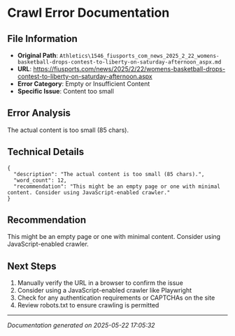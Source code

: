 # Crawl Error Documentation

## File Information
- **Original Path**: `Athletics\1546_fiusports_com_news_2025_2_22_womens-basketball-drops-contest-to-liberty-on-saturday-afternoon_aspx.md`
- **URL**: https://fiusports.com/news/2025/2/22/womens-basketball-drops-contest-to-liberty-on-saturday-afternoon.aspx
- **Error Category**: Empty or Insufficient Content
- **Specific Issue**: Content too small

## Error Analysis
The actual content is too small (85 chars).

## Technical Details
```
{
  "description": "The actual content is too small (85 chars).",
  "word_count": 12,
  "recommendation": "This might be an empty page or one with minimal content. Consider using JavaScript-enabled crawler."
}
```

## Recommendation
This might be an empty page or one with minimal content. Consider using JavaScript-enabled crawler.

## Next Steps
1. Manually verify the URL in a browser to confirm the issue
2. Consider using a JavaScript-enabled crawler like Playwright
3. Check for any authentication requirements or CAPTCHAs on the site
4. Review robots.txt to ensure crawling is permitted

---
*Documentation generated on 2025-05-22 17:05:32*
